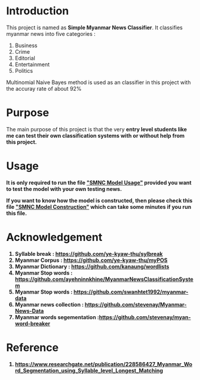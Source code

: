 # Introduction

This project is named as <b>Simple Myanmar News Classifier</b>. It classifies myanmar news into five categories :
1. Business
2. Crime
3. Editorial
4. Entertainment
5. Politics

Multinomial Naive Bayes method is used as an classifier in this project with the accuray rate of about 92%

# Purpose

The main purpose of this project is that the very <b>entry<b> level students like me can test their own classification systems with or without help from this project.

# Usage

It is only required to run the file ["SMNC Model Usage"](https://github.com/aungsettpaing/Machine-Learning/blob/master/Simple%20Myanmar%20News%20Classifier/SMNC%20Model%20Usage.ipynb) provided you want to test the model with your own testing news.

If you want to know how the model is constructed, then please check this file ["SMNC Model Construction"](https://github.com/aungsettpaing/Machine-Learning/blob/master/Simple%20Myanmar%20News%20Classifier/SMNC%20Model%20Construction.ipynb) which can take <b>some minutes</b> if you run this file.

# Acknowledgement

1. Syllable break : https://github.com/ye-kyaw-thu/sylbreak
2. Myanmar Corpus : https://github.com/ye-kyaw-thu/myPOS
3. Myanmar Dictionary : https://github.com/kanaung/wordlists
4. Myanmar Stop words : https://github.com/ayehninnkhine/MyanmarNewsClassificationSystem
5. Myanmar Stop words : https://github.com/swanhtet1992/myanmar-data
6. Myanmar news collection : https://github.com/stevenay/Myanmar-News-Data
7. Myanmar words segementation :https://github.com/stevenay/myan-word-breaker

# Reference

1. https://www.researchgate.net/publication/228586427_Myanmar_Word_Segmentation_using_Syllable_level_Longest_Matching
